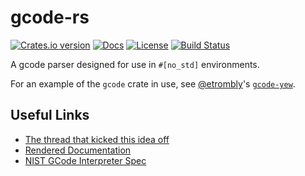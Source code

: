 # gcode-rs

[![Crates.io version](https://img.shields.io/crates/v/gcode.svg)](https://crates.io/crates/gcode)
[![Docs](https://docs.rs/gcode/badge.svg)](https://docs.rs/gcode/)
[![License](http://img.shields.io/:license-MIT-blue.svg)](http://doge.mit-license.org)
[![Build Status](https://travis-ci.org/Michael-F-Bryan/gcode-rs.svg?branch=master)](https://travis-ci.org/Michael-F-Bryan/gcode-rs)

A gcode parser designed for use in `#[no_std]` environments.

For an example of the `gcode` crate in use, see 
[@etrombly][etrombly]'s [`gcode-yew`][gc-y].

## Useful Links

- [The thread that kicked this idea off][thread]
- [Rendered Documentation][docs]
- [NIST GCode Interpreter Spec][nist]


[thread]:https://users.rust-lang.org/t/g-code-interpreter/10930
[docs]: https://michael-f-bryan.github.io/gcode-rs/
[p3]: https://github.com/Michael-F-Bryan/gcode-rs/blob/master/tests/data/program_3.gcode
[nist]: http://ws680.nist.gov/publication/get_pdf.cfm?pub_id=823374
[cargo-c]: https://github.com/lu-zero/cargo-c
[etrombly]: https://github.com/etrombly
[gc-y]: https://github.com/etrombly/gcode-yew
